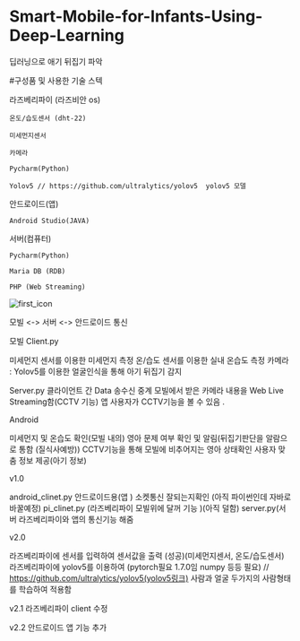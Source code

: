# Smart-Mobile-for-Infants-Using-Deep-Learning
딥러닝으로 애기 뒤집기 파악 


#구성품 및 사용한 기술 스텍

  라즈베리파이 (라즈비안 os)
  
    온도/습도센서 (dht-22)
    
    미세먼지센서
    
    카메라 
    
    Pycharm(Python)
    
    Yolov5 // https://github.com/ultralytics/yolov5  yolov5 모델
    
  안드로이드(앱)
  
    Android Studio(JAVA)
    
  서버(컴퓨터) 
  
    Pycharm(Python)
    
    Maria DB (RDB)
    
    PHP (Web Streaming)
    
  
![first_icon](https://user-images.githubusercontent.com/68945145/116649473-47e2f700-a9ba-11eb-94b0-ddfc351e02aa.png)



모빌 <-> 서버 <-> 안드로이드 통신 

모빌 Client.py

미세먼지 센서를 이용한 미세먼지 측정
온/습도 센서를 이용한 실내 온습도 측정
카메라 : Yolov5를 이용한 얼굴인식을 통해 아기 뒤집기 감지

Server.py
클라이언트 간 Data 송수신 중계
모빌에서 받은 카메라 내용을 Web Live Streaming함(CCTV 기능) 앱 사용자가 CCTV기능을 볼 수 있음 . 

Android

미세먼지 및 온습도 확인(모빌 내의)
영아 문제 여부 확인 및 알림(뒤집기판단을 알람으로 통함 (질식사예방))
CCTV기능을 통해 모빌에 비추어지는 영아 상태확인
사용자 맞춤 정보 제공(아기 정보)





v1.0

android_clinet.py 안드로이드용(앱 ) 소켓통신 잘되는지확인 (아직 파이썬인데 자바로 바꿀예정)
pi_clinet.py (라즈베리파이 모빌위에 달꺼 기능 )(아직 덜함)
server.py(서버  라즈베리파이와 앱의 통신기능 해줌

v2.0

라즈베리파이에 센서를 입력하여 센서값을 출력 (성공)(미세먼지센서, 온도/습도센서)
라즈베리파이에 yolov5를 이용하여 (pytorch필요 1.7.0임 numpy 등등 필요) // https://github.com/ultralytics/yolov5(yolov5링크)
사람과 얼굴 두가지의 사람형태를 학습하여 적용함

v2.1
라즈베리파이 client 수정

v2.2 
안드로이드 앱 기능 추가 

